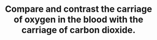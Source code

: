 ---
title: "Compare and contrast the carriage of oxygen in the blood with the carriage of carbon dioxide."
entityType: SAQ
exam: PEX
college: CICM
year: 2024
sitting: A
question: 11
passRate: 55
EC_expectedDomains:
- "normal values of the partial pressures of both oxygen and carbon dioxide including the arterial and venous contents"
- "Methods of carriage (haemoglobin, dissolved and other forms), haemoglobin binding characteristics (co-operative binding and affinities)"
- "impact on loading/off-loading at tissues and lungs for both oxygen and carbon dioxide"
EC_extraCredit:
- "Correctly labelled diagrams with a brief accompanying explanation could be used to convey some of these concepts."
EC_errorsCommon:
---